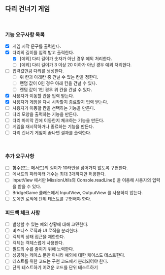 ## 다리 건너기 게임

<br>

### 기능 요구사항 목록

- [x] 게임 시작 문구를 출력한다.
- [x] 다리의 길이를 입력 받고 출력한다.
  - [x] [예외] 다리 길이가 숫자가 아닌 경우 예외 처리한다.
  - [ ] [예외] 다리 길이가 3 이상 20 이하가 아닌 경우 예외 처리한다.
- [ ] 입력값만큼 다리를 생성한다.
  - [ ] 위 칸과 아래칸 중 건널 수 있는 칸을 정한다.
  - [ ] 랜덤 값이 0인 경우 아래 칸을 건널 수 있다.
  - [ ] 랜덤 값이 1인 경우 위 칸을 건널 수 있다.
- [x] 사용자가 이동할 칸을 입력 받는다.
- [x] 사용자가 게임을 다시 시작할지 종료할지 입력 받는다.
- [ ] 사용자가 이동할 칸을 선택하는 기능을 만든다.
- [ ] 다리 모양을 출력하는 기능을 만든다.
- [ ] 다리 마지막 칸에 이동한지 체크하는 기능을 만든다.
- [ ] 게임을 재시작하거나 종료하는 기능을 만든다.
- [ ] 다리 건너기 게임이 끝나면 결과를 출력한다.

<br>

### 추가 요구사항

- [ ] 함수(또는 메서드)의 길이가 10라인을 넘어가지 않도록 구현한다.
- [ ] 메서드의 파라미터 개수는 최대 3개까지만 허용한다.
- [ ] InputView 에서만 MissionUtils의 Console.readLine() 을 이용해 사용자의 입력을 받을 수 있다.
- [ ] BridgeGame 클래스에서 InputView, OutputView 를 사용하지 않는다.
- [ ] 도메인 로직에 단위 테스트를 구현해야 한다.

### 피드백 체크 사항

- [ ] 발생할 수 있는 예외 상황에 대해 고민한다.
- [ ] 비즈니스 로직과 UI 로직을 분리한다.
- [ ] 객체의 상태 접근을 제한한다.
- [ ] 객체는 객체스럽게 사용한다.
- [ ] 필드의 수를 줄이기 위해 노력한다.
- [ ] 성공하는 케이스 뿐만 아니라 예외에 대한 케이스도 테스트한다.
- [ ] 테스트를 위한 코드는 구현 코드에서 분리되어야 한다.
- [ ] 단위 테스트하기 어려운 코드를 단위 테스트하기
